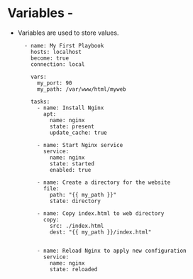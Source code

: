 # Variables -
- Variables are used to store values.

        - name: My First Playbook
          hosts: localhost
          become: true
          connection: local
        
          vars:
            my_port: 90
            my_path: /var/www/html/myweb
        
          tasks:
            - name: Install Nginx
              apt:
                name: nginx
                state: present
                update_cache: true
        
            - name: Start Nginx service
              service:
                name: nginx
                state: started
                enabled: true
        
            - name: Create a directory for the website
              file:
                path: "{{ my_path }}"
                state: directory
                
            - name: Copy index.html to web directory
              copy:
                src: ./index.html
                dest: "{{ my_path }}/index.html"
        
                
            - name: Reload Nginx to apply new configuration
              service:
                name: nginx
                state: reloaded
